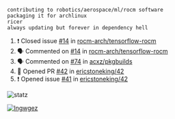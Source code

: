 ```
contributing to robotics/aerospace/ml/rocm software
packaging it for archlinux
ricer
always updating but forever in dependency hell
```

<!--START_SECTION:activity-->
1. ❗️ Closed issue [#14](https://github.com//rocm-arch/tensorflow-rocm/issues/14) in [rocm-arch/tensorflow-rocm](https://github.com//rocm-arch/tensorflow-rocm)
2. 🗣 Commented on [#14](https://github.com//rocm-arch/tensorflow-rocm/issues/14) in [rocm-arch/tensorflow-rocm](https://github.com//rocm-arch/tensorflow-rocm)
3. 🗣 Commented on [#74](https://github.com//acxz/pkgbuilds/issues/74) in [acxz/pkgbuilds](https://github.com//acxz/pkgbuilds)
4. 💪 Opened PR [#42](https://github.com//ericstoneking/42/pull/42) in [ericstoneking/42](https://github.com//ericstoneking/42)
5. ❗️ Opened issue [#41](https://github.com//ericstoneking/42/issues/41) in [ericstoneking/42](https://github.com//ericstoneking/42)
<!--END_SECTION:activity-->


![statz](https://github-readme-stats.vercel.app/api?username=acxz&include_all_commits=true&show_icons=true)

[![lngwgez](https://github-readme-stats.vercel.app/api/top-langs/?username=acxz&layout=compact)](https://github.com/acxz/github-readme-stats)


<!--
**acxz/acxz** is a ✨ _special_ ✨ repository because its `README.md` (this file) appears on your GitHub profile.

Here are some ideas to get you started:

- 🔭 I’m currently working on ...
- 🌱 I’m currently learning ...
- 👯 I’m looking to collaborate on ...
- 🤔 I’m looking for help with ...
- 💬 Ask me about ...
- 📫 How to reach me: ...
- 😄 Pronouns: ...
- ⚡ Fun fact: ...
-->
